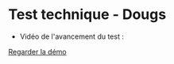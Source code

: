 # Test technique - Dougs 

 - Vidéo de l'avancement du test :

[Regarder la démo](https://www.youtube.com/shorts/Pu-oBwu4Idc)
